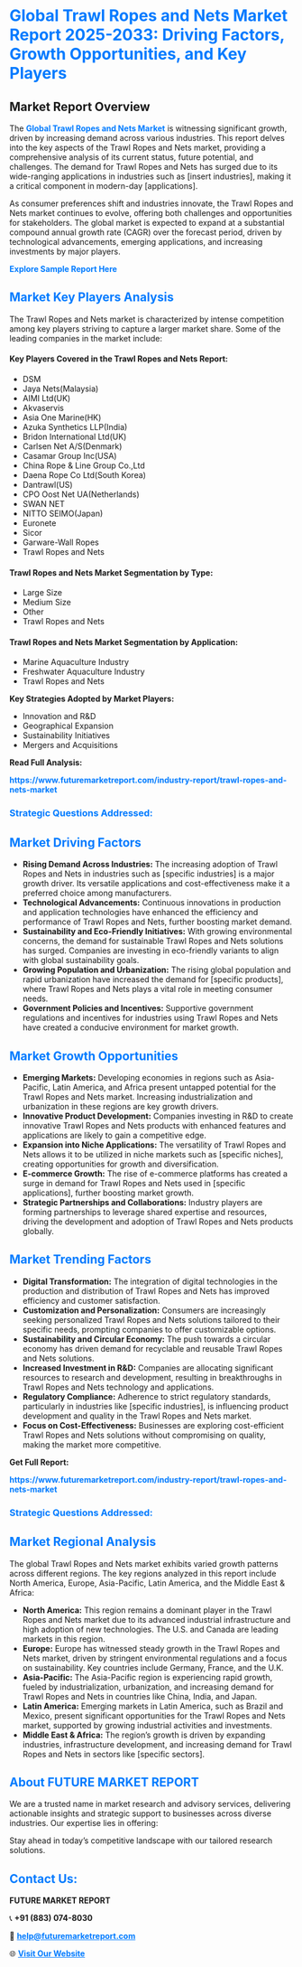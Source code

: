 <h1 style="color: #007BFF;">Global Trawl Ropes and Nets Market Report 2025-2033: Driving Factors, Growth Opportunities, and Key Players</h1>

<section id="overview">
<h2>Market Report Overview</h2>
<p>The <a href="https://www.futuremarketreport.com/industry-report/trawl-ropes-and-nets-market" style="color: #007BFF; text-decoration: none;"><strong>Global Trawl Ropes and Nets Market</strong></a> is witnessing significant growth, driven by increasing demand across various industries. This report delves into the key aspects of the Trawl Ropes and Nets market, providing a comprehensive analysis of its current status, future potential, and challenges. The demand for Trawl Ropes and Nets has surged due to its wide-ranging applications in industries such as [insert industries], making it a critical component in modern-day [applications].</p>
<p>As consumer preferences shift and industries innovate, the Trawl Ropes and Nets market continues to evolve, offering both challenges and opportunities for stakeholders. The global market is expected to expand at a substantial compound annual growth rate (CAGR) over the forecast period, driven by technological advancements, emerging applications, and increasing investments by major players.</p>
</section>

<section id="overview">
<p><a href="https://www.futuremarketreport.com/request-sample/reportId=106885" style="color: #007BFF; text-decoration: none;"><strong>Explore Sample Report Here</strong></a></p>
</section>

<section id="key-players">
<h2 style="color: #007BFF;">Market Key Players Analysis</h2>
<p>The Trawl Ropes and Nets market is characterized by intense competition among key players striving to capture a larger market share. Some of the leading companies in the market include:</p>
<h4>Key Players Covered in the Trawl Ropes and Nets Report:</h4>
<ul><li>DSM</li><li>Jaya Nets(Malaysia)</li><li>AIMI Ltd(UK)</li><li>Akvaservis</li><li>Asia One Marine(HK)</li><li>Azuka Synthetics LLP(India)</li><li>Bridon International Ltd(UK)</li><li>Carlsen Net A/S(Denmark)</li><li>Casamar Group Inc(USA)</li><li>China Rope &amp; Line Group Co.,Ltd</li><li>Daena Rope Co Ltd(South Korea)</li><li>Dantrawl(US)</li><li>CPO Oost Net UA(Netherlands)</li><li>SWAN NET</li><li>NITTO SEIMO(Japan)</li><li>Euronete</li><li>Sicor</li><li>Garware-Wall Ropes</li><li>Trawl Ropes and Nets</li></ul>
<h4>Trawl Ropes and Nets Market Segmentation by Type:</h4>
<ul><li>Large Size</li><li>Medium Size</li><li>Other</li><li>Trawl Ropes and Nets</li></ul>

<h4>Trawl Ropes and Nets Market Segmentation by Application:</h4>
<ul><li>Marine Aquaculture Industry</li><li>Freshwater Aquaculture Industry</li><li>Trawl Ropes and Nets</li></ul>
<p><strong>Key Strategies Adopted by Market Players:</strong></p>
<ul>
<li>Innovation and R&D</li>
<li>Geographical Expansion</li>
<li>Sustainability Initiatives</li>
<li>Mergers and Acquisitions</li>
</ul>
</section>

<section>
<p><strong>Read Full Analysis: </strong></p><a href="https://www.futuremarketreport.com/industry-report/trawl-ropes-and-nets-market" style="color: #007BFF; text-decoration: none;"><strong>https://www.futuremarketreport.com/industry-report/trawl-ropes-and-nets-market</strong></a>
<h3 style="color: #007BFF;">Strategic Questions Addressed:</h3>
</section>

<section id="driving-factors">
<h2 style="color: #007BFF;">Market Driving Factors</h2>
<ul>
<li><strong>Rising Demand Across Industries:</strong> The increasing adoption of Trawl Ropes and Nets in industries such as [specific industries] is a major growth driver. Its versatile applications and cost-effectiveness make it a preferred choice among manufacturers.</li>
<li><strong>Technological Advancements:</strong> Continuous innovations in production and application technologies have enhanced the efficiency and performance of Trawl Ropes and Nets, further boosting market demand.</li>
<li><strong>Sustainability and Eco-Friendly Initiatives:</strong> With growing environmental concerns, the demand for sustainable Trawl Ropes and Nets solutions has surged. Companies are investing in eco-friendly variants to align with global sustainability goals.</li>
<li><strong>Growing Population and Urbanization:</strong> The rising global population and rapid urbanization have increased the demand for [specific products], where Trawl Ropes and Nets plays a vital role in meeting consumer needs.</li>
<li><strong>Government Policies and Incentives:</strong> Supportive government regulations and incentives for industries using Trawl Ropes and Nets have created a conducive environment for market growth.</li>
</ul>
</section>

<section id="growth-opportunities">
<h2 style="color: #007BFF;">Market Growth Opportunities</h2>
<ul>
<li><strong>Emerging Markets:</strong> Developing economies in regions such as Asia-Pacific, Latin America, and Africa present untapped potential for the Trawl Ropes and Nets market. Increasing industrialization and urbanization in these regions are key growth drivers.</li>
<li><strong>Innovative Product Development:</strong> Companies investing in R&D to create innovative Trawl Ropes and Nets products with enhanced features and applications are likely to gain a competitive edge.</li>
<li><strong>Expansion into Niche Applications:</strong> The versatility of Trawl Ropes and Nets allows it to be utilized in niche markets such as [specific niches], creating opportunities for growth and diversification.</li>
<li><strong>E-commerce Growth:</strong> The rise of e-commerce platforms has created a surge in demand for Trawl Ropes and Nets used in [specific applications], further boosting market growth.</li>
<li><strong>Strategic Partnerships and Collaborations:</strong> Industry players are forming partnerships to leverage shared expertise and resources, driving the development and adoption of Trawl Ropes and Nets products globally.</li>
</ul>
</section>

<section id="trending-factors">
<h2 style="color: #007BFF;">Market Trending Factors</h2>
<ul>
<li><strong>Digital Transformation:</strong> The integration of digital technologies in the production and distribution of Trawl Ropes and Nets has improved efficiency and customer satisfaction.</li>
<li><strong>Customization and Personalization:</strong> Consumers are increasingly seeking personalized Trawl Ropes and Nets solutions tailored to their specific needs, prompting companies to offer customizable options.</li>
<li><strong>Sustainability and Circular Economy:</strong> The push towards a circular economy has driven demand for recyclable and reusable Trawl Ropes and Nets solutions.</li>
<li><strong>Increased Investment in R&D:</strong> Companies are allocating significant resources to research and development, resulting in breakthroughs in Trawl Ropes and Nets technology and applications.</li>
<li><strong>Regulatory Compliance:</strong> Adherence to strict regulatory standards, particularly in industries like [specific industries], is influencing product development and quality in the Trawl Ropes and Nets market.</li>
<li><strong>Focus on Cost-Effectiveness:</strong> Businesses are exploring cost-efficient Trawl Ropes and Nets solutions without compromising on quality, making the market more competitive.</li>
</ul>
</section>

<section>
<p><strong>Get Full Report: </strong></p><a href="https://www.futuremarketreport.com/industry-report/trawl-ropes-and-nets-market" style="color: #007BFF; text-decoration: none;"><strong>https://www.futuremarketreport.com/industry-report/trawl-ropes-and-nets-market</strong></a>
<h3 style="color: #007BFF;">Strategic Questions Addressed:</h3>
</section>


<section id="regional-analysis">
<h2 style="color: #007BFF;">Market Regional Analysis</h2>
<p>The global Trawl Ropes and Nets market exhibits varied growth patterns across different regions. The key regions analyzed in this report include North America, Europe, Asia-Pacific, Latin America, and the Middle East & Africa:</p>
<ul>
<li><strong>North America:</strong> This region remains a dominant player in the Trawl Ropes and Nets market due to its advanced industrial infrastructure and high adoption of new technologies. The U.S. and Canada are leading markets in this region.</li>
<li><strong>Europe:</strong> Europe has witnessed steady growth in the Trawl Ropes and Nets market, driven by stringent environmental regulations and a focus on sustainability. Key countries include Germany, France, and the U.K.</li>
<li><strong>Asia-Pacific:</strong> The Asia-Pacific region is experiencing rapid growth, fueled by industrialization, urbanization, and increasing demand for Trawl Ropes and Nets in countries like China, India, and Japan.</li>
<li><strong>Latin America:</strong> Emerging markets in Latin America, such as Brazil and Mexico, present significant opportunities for the Trawl Ropes and Nets market, supported by growing industrial activities and investments.</li>
<li><strong>Middle East & Africa:</strong> The region’s growth is driven by expanding industries, infrastructure development, and increasing demand for Trawl Ropes and Nets in sectors like [specific sectors].</li>
</ul>
</section>

<footer>
<h2 style="color: #007BFF;">About FUTURE MARKET REPORT</h2>
<p>We are a trusted name in market research and advisory services, delivering actionable insights and strategic support to businesses across diverse industries. Our expertise lies in offering:</p>

<p>Stay ahead in today’s competitive landscape with our tailored research solutions.</p>

<h2 style="color: #007BFF;">Contact Us:</h2>
<p><strong>FUTURE MARKET REPORT</strong></p>
<p>📞 <strong>+91 (883) 074-8030</strong></p>
<p>📧 <strong><a href="mailto:help@futuremarketreport.com" style="color: #007BFF;">help@futuremarketreport.com</a></strong></p>
<p>🌐 <strong><a href="https://www.futuremarketreport.com/" style="color: #007BFF;">Visit Our Website</a></strong></p>
</footer>